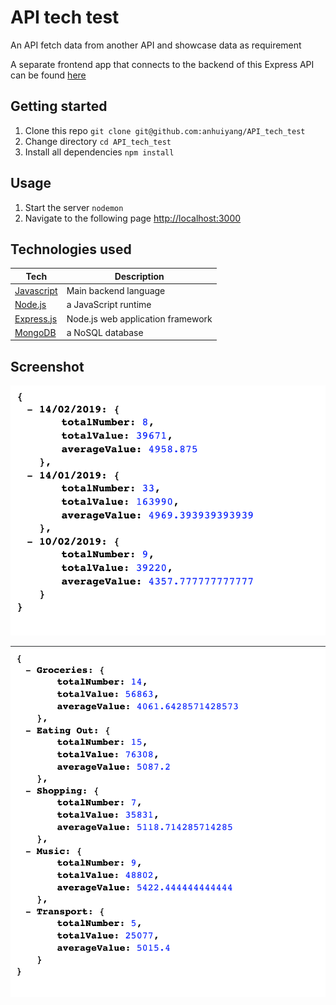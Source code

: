# API tech test

An API fetch data from another API and showcase data as requirement 

A separate frontend app that connects to the backend of this Express API can be found [here](https://github.com/anhuiyang/todolist_app)

## Getting started

1. Clone this repo `git clone git@github.com:anhuiyang/API_tech_test`
2. Change directory `cd API_tech_test`
3. Install all dependencies `npm install`

## Usage

1. Start the server `nodemon`
2. Navigate to the following page [http://localhost:3000](http://localhost:3000)

## Technologies used

Tech | Description
------------- | -------------
[Javascript](https://www.javascript.com) | Main backend language
[Node.js](https://nodejs.org/en/) | a JavaScript runtime
[Express.js](https://expressjs.com) | Node.js web application framework
[MongoDB](https://www.mongodb.com) | a NoSQL database

## Screenshot
![paymentDate](https://github.com/anhuiyang/API_tech_test/blob/master/img/Screenshot%202019-04-30%20at%2011.08.22%20pm.png?raw=true)

![category](https://github.com/anhuiyang/API_tech_test/blob/master/img/Screenshot%202019-04-30%20at%2011.08.31%20pm.png?raw=true)
